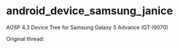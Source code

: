 android_device_samsung_janice
=============================

AOSP 4.3 Device Tree for Samsung Galaxy S Advance (GT-I9070)

Original thread:
